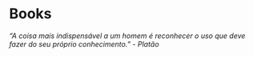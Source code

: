 # Books
<i>“A coisa mais indispensável a um homem é reconhecer o uso que deve fazer do seu próprio conhecimento.” - Platão</i>
